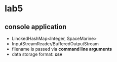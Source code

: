 # lab5
## console application
- LinckedHashMap<Integer, SpaceMarine>
- InputStreamReader/BufferedOutputStream
- filename is passed via <b>command line arguments</b>
- data storage format: <b>csv</b>
